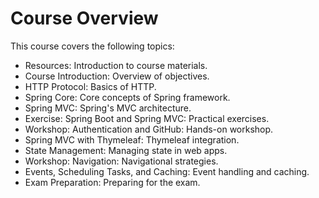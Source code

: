 # Course Overview
This course covers the following topics:

- Resources: Introduction to course materials.
- Course Introduction: Overview of objectives.
- HTTP Protocol: Basics of HTTP.
- Spring Core: Core concepts of Spring framework.
- Spring MVC: Spring's MVC architecture.
- Exercise: Spring Boot and Spring MVC: Practical exercises.
- Workshop: Authentication and GitHub: Hands-on workshop.
- Spring MVC with Thymeleaf: Thymeleaf integration.
- State Management: Managing state in web apps.
- Workshop: Navigation: Navigational strategies.
- Events, Scheduling Tasks, and Caching: Event handling and caching.
- Exam Preparation: Preparing for the exam.

